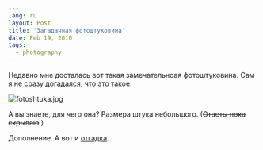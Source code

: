 ```yaml
---
lang: ru
layout: Post
title: 'Загадачная фотоштуковина'
date: Feb 19, 2010
tags:
  - photography
---
```


Недавно мне досталась вот такая замечательноая фотоштуковина. Сам я не сразу догадался, что это такое.

![fotoshtuka.jpg](upload://fotoshtuka.jpg)

А вы знаете, для чего она? Размера штука небольшого. (~~Ответы пока скрываю~~.)

Дополнение. А вот и [отгадка](http://birdwatcher.ru/blog/4340/).

